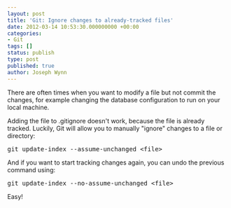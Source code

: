 ```yaml
---
layout: post
title: 'Git: Ignore changes to already-tracked files'
date: 2012-03-14 10:53:30.000000000 +00:00
categories:
- Git
tags: []
status: publish
type: post
published: true
author: Joseph Wynn
---
```


There are often times when you want to modify a file but not commit the changes, for example changing the database configuration to run on your local machine.

Adding the file to .gitignore doesn't work, because the file is already tracked. Luckily, Git will allow you to manually "ignore" changes to a file or directory:

<pre>git update-index --assume-unchanged &lt;file&gt;</pre>

And if you want to start tracking changes again, you can undo the previous command using:

<pre>git update-index --no-assume-unchanged &lt;file&gt;</pre>

Easy!
